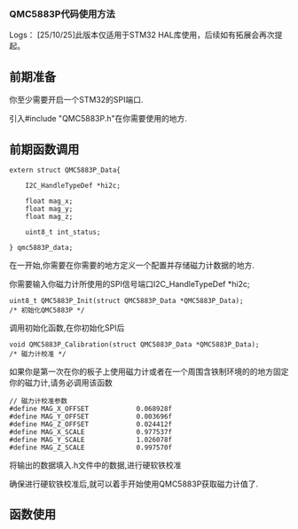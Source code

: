### QMC5883P代码使用方法

Logs：
[25/10/25]此版本仅适用于STM32 HAL库使用，后续如有拓展会再次提起。

## 前期准备

你至少需要开启一个STM32的SPI端口.

引入#include "QMC5883P.h"在你需要使用的地方.

## 前期函数调用

~~~
extern struct QMC5883P_Data{

    I2C_HandleTypeDef *hi2c;

    float mag_x;
    float mag_y;
    float mag_z;

    uint8_t int_status;

} qmc5883P_data;
~~~

在一开始,你需要在你需要的地方定义一个配置并存储磁力计数据的地方.

你需要输入你磁力计所使用的SPI信号端口I2C_HandleTypeDef *hi2c;

~~~
uint8_t QMC5883P_Init(struct QMC5883P_Data *QMC5883P_Data);             /* 初始化QMC5883P */
~~~

调用初始化函数,在你初始化SPI后

~~~
void QMC5883P_Calibration(struct QMC5883P_Data *QMC5883P_Data);         /* 磁力计校准 */
~~~

如果你是第一次在你的板子上使用磁力计或者在一个周围含铁制环境的的地方固定你的磁力计,请务必调用该函数

~~~
// 磁力计校准参数
#define MAG_X_OFFSET            0.068928f
#define MAG_Y_OFFSET            0.003696f
#define MAG_Z_OFFSET            0.024412f
#define MAG_X_SCALE             0.977537f
#define MAG_Y_SCALE             1.026078f
#define MAG_Z_SCALE             0.997570f
~~~

将输出的数据填入.h文件中的数据,进行硬软铁校准

确保进行硬软铁校准后,就可以着手开始使用QMC5883P获取磁力计值了.

## 函数使用



